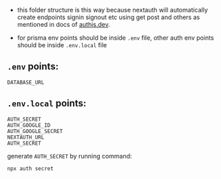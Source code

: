 - this folder structure is this way because nextauth will automatically create endpoints
  signin
  signout
  etc using get post and others as mentioned in docs of <a href='https://authjs.dev'>authjs.dev</a>.

- for prisma env points should be inside `.env` file,
  other auth env points should be inside `.env.local` file

## `.env` points:

```
DATABASE_URL
```

## `.env.local` points:

```
AUTH_SECRET
AUTH_GOOGLE_ID
AUTH_GOOGLE_SECRET
NEXTAUTH_URL
AUTH_SECRET
```

generate `AUTH_SECRET` by running command:

```
npx auth secret
```
